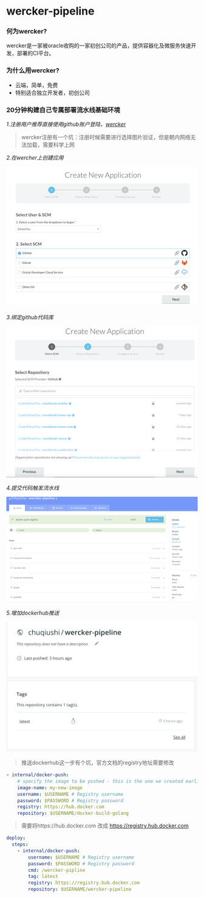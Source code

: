 # wercker-pipeline

### 何为wercker?
wercker是一家被oracle收购的一家初创公司的产品，提供容器化及微服务快速开发，部署的CI平台。

### 为什么用wercker?

* 云端，简单，免费
* 特别适合独立开发者，初创公司

### 20分钟构建自己专属部署流水线基础环境
*1.注册用户推荐直接使用github账户登陆，[wercker](https://app.wercker.com/)*

> wercker注册有一个坑：注册时候需要进行选择图片验证，但是朝内网络无法加载，需要科学上网

*2.在wercher上创建应用*

![创建应用](https://raw.githubusercontent.com/CoderEthanChu/wercker-pipeline/master/illustration/create.png)

*3.绑定github代码库*

![绑定代码库](https://raw.githubusercontent.com/CoderEthanChu/wercker-pipeline/master/illustration/bind.png)

*4.提交代码触发流水线*

![触发流水线](https://raw.githubusercontent.com/CoderEthanChu/wercker-pipeline/master/illustration/run.png)

*5.增加dockerhub推送*

![dockerhub](https://raw.githubusercontent.com/CoderEthanChu/wercker-pipeline/master/illustration/dockerhub.png)

> 推送dockerhub这一步有个坑，官方文档的registry地址需要修改
```yaml
- internal/docker-push:
    # specify the image to be pushed - this is the one we created earlier
    image-name: my-new-image
    username: $USERNAME # Registry username
    password: $PASSWORD # Registry password
    registry: https://hub.docker.com
    repository: $USERNAME/docker-build-golang
```

> 需要将https://hub.docker.com 改成 https://registry.hub.docker.com
```yaml
deploy:
  steps:
    - internal/docker-push:
        username: $USERNAME # Registry username
        password: $PASSWORD # Registry password
        cmd: /wercker-pipline
        tag: latest
        registry: https://registry.hub.docker.com
        repository: $USERNAME/wercker-pipeline
```